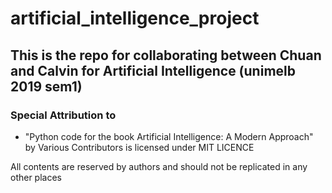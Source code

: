 # artificial_intelligence_project

## This is the repo for collaborating between Chuan and Calvin for Artificial Intelligence (unimelb 2019 sem1)

### Special Attribution to
- "Python code for the book Artificial Intelligence: A Modern Approach" by Various Contributors is licensed under MIT LICENCE

All contents are reserved by authors and should not be replicated in any other places
